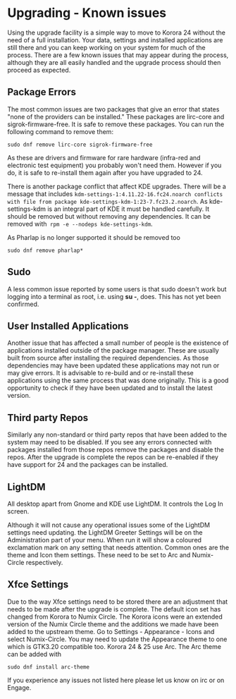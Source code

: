 # Upgrading - Known issues

Using the upgrade facility is a simple way to move to Korora 24 without the need of a full installation. Your data, settings and installed applications are still there and you can keep working on your system for much of the process. There are a few known issues that may appear during the process, although they are all easily handled and the upgrade process should then proceed as expected.

## Package Errors

The most common issues are two packages that give an error that states "none of the providers can be installed." These packages are lirc-core and sigrok-firmware-free. It is safe to remove these packages. You can run the following command to remove them:

```
sudo dnf remove lirc-core sigrok-firmware-free
```

As these are drivers and firmware for rare hardware (infra-red and electronic test equipment) you probably won't need them. However if you do, it is safe to re-install them again after you have upgraded to 24.

There is another package conflict that affect KDE upgrades. There will be a message that includes `kdm-settings-1:4.11.22-16.fc24.noarch conflicts with file from package kde-settings-kdm-1:23-7.fc23.2.noarch`. As kde-settings-kdm is an integral part of KDE it must be handled carefully. It should be removed but without removing any dependencies. It can be removed with` rpm -e --nodeps kde-settings-kdm`.

As Pharlap is no longer supported it should be removed too

```
sudo dnf remove pharlap*
```

## Sudo

A less common issue reported by some users is that sudo doesn't work but logging into a terminal as root, i.e. using **su -**, does. This has not yet been confirmed.

## User Installed Applications

Another issue that has affected a small number of people is the existence of applications installed outside of the package manager. These are usually built from source after installing the required dependencies. As those dependencies may have been updated these applications may not run or may give errors. It is advisable to re-build and or re-install these applications using the same process that was done originally. This is a good opportunity to check if they have been updated and to install the latest version.

## Third party Repos

Similarly any non-standard or third party repos that have been added to the system may need to be disabled. If you see any errors connected with packages installed from those repos remove the packages and disable the repos. After the upgrade is complete the repos can be re-enabled if they have support for 24 and the packages can be installed.

## LightDM

All desktop apart from Gnome and KDE use LightDM. It controls the Log In screen.

Although it will not cause any operational issues some of the LightDM settings need updating. the LightDM Greeter Settings will be on the Administration part of your menu. When run it will show a coloured exclamation mark on any setting that needs attention. Common ones are the theme and Icon them settings. These need to be set to Arc and Numix-Circle respectively.

## Xfce Settings

Due to the way Xfce settings need to be stored there are an adjustment that needs to be made after the upgrade is complete. The default icon set has changed from Korora to Numix Circle. The Korora icons were an extended version of the Numix Circle theme and the additions we made have been added to the upstream theme. Go to Settings - Appearance - Icons and select Numix-Circle. You may need to update the Appearance theme to one which is GTK3.20 compatible too. Korora 24 & 25 use Arc. The Arc theme can be added with

```
sudo dnf install arc-theme
```

If you experience any issues not listed here please let us know on irc or on Engage.
